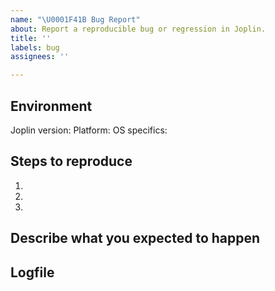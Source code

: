 ```yaml
---
name: "\U0001F41B Bug Report"
about: Report a reproducible bug or regression in Joplin.
title: ''
labels: bug
assignees: ''

---
```


<!--
  Please provide a clear and concise description of what the bug is. (In the section Steps To Reproduce.)
  Include screenshots for UI problems if needed.
  DO NOT create screenshots of text !!! Copy and paste the text into a code block.
  Please test using the latest Joplin release to make sure your issue has not already been fixed.
-->

<!--
  IMPORTANT: If you are reporting a clipper bug, please include an example URL that shows the issue.
  Without the URL the issue is likely to be closed.
-->

## Environment

Joplin version: 
Platform: 
OS specifics: 

<!--
  Platform can be one of: macOS, Linux, Windows, Android, iOS, terminal (or a combination)
  OS specifics: e.g. OS version, Linux distribution, Android/iOS version...
-->

## Steps to reproduce

1. 
2. 
3. 

<!--
  Issues without reproduction steps are likely to stall.
-->

## Describe what you expected to happen



## Logfile

<!--
  Please attach a debug log. Issues without a debug log are likely to stall.
  For information on how to collect a log file: https://joplinapp.org/help/apps/debugging/
-->
